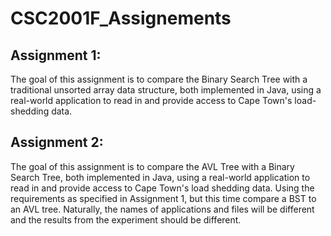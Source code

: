 # CSC2001F_Assignements

## Assignment 1:
The goal of this assignment is to compare the Binary Search Tree with a traditional unsorted
array data structure, both implemented in Java, using a real-world application to read in and
provide access to Cape Town's load-shedding data.

## Assignment 2:
The goal of this assignment is to compare the AVL Tree with a Binary Search Tree, both
implemented in Java, using a real-world application to read in and provide access to Cape
Town's load shedding data. Using the requirements as specified in Assignment 1, but this time compare a BST to an AVL tree. Naturally, the names of applications and files will be different and the results from
the experiment should be different.
